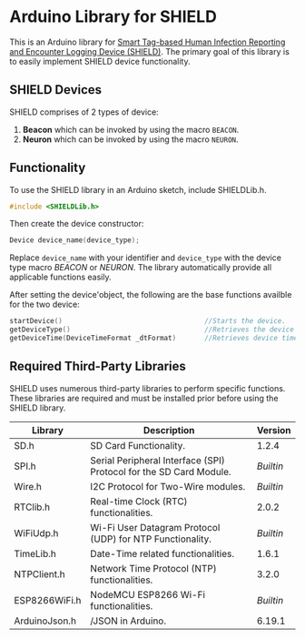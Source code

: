 # Arduino Library for SHIELD

This is an Arduino library for [Smart Tag-based Human Infection Reporting and Encounter Logging Device (SHIELD)][1].
The primary goal of this library is to easily implement SHIELD device functionality.

## SHIELD Devices
SHIELD comprises of 2 types of device:

1. **Beacon** which can be invoked by using the macro `BEACON`.
2. **Neuron** which can be invoked by using the macro `NEURON`.

## Functionality

To use the SHIELD library in an Arduino sketch, include SHIELDLib.h.

```c
#include <SHIELDLib.h>
```

Then create the device constructor:

```c
Device device_name(device_type);
```
Replace `device_name` with your identifier and `device_type` with the device type macro *BEACON* or *NEURON*. The library automatically provide all applicable functions easily.

After setting the device'object, the following are the base functions availble for the two device:

```c
startDevice()                                   //Starts the device.
getDeviceType()                                 //Retrieves the device type.
getDeviceTime(DeviceTimeFormat _dtFormat)       //Retrieves device time in a specified system formatting.
```

## Required Third-Party Libraries
SHIELD uses numerous third-party libraries to perform specific functions. These libraries are required and must be installed prior before using the SHIELD library.

| **Library** | **Description** | **Version** |
| ----------- | --------------- | ----------- |
| SD.h | SD Card Functionality. | 1.2.4 |
| SPI.h | Serial Peripheral Interface (SPI) Protocol for the SD Card Module. | *Builtin* |
| Wire.h | I2C Protocol for Two-Wire modules. | *Builtin* |
| RTClib.h | Real-time Clock (RTC) functionalities. | 2.0.2 |
| WiFiUdp.h | Wi-Fi User Datagram Protocol (UDP) for NTP Functionality. | *Builtin* |
| TimeLib.h | Date-Time related functionalities. | 1.6.1 |
| NTPClient.h |Network Time Protocol (NTP) functionalities. | 3.2.0 |
| ESP8266WiFi.h | NodeMCU ESP8266 Wi-Fi functionalities. | *Builtin* |
| ArduinoJson.h | /JSON in Arduino. | 6.19.1 |

[1]:<https://github.com/rjargumido/SHIELD>
